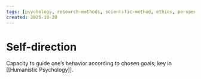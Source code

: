 ```yaml
---
tags: [psychology, research-methods, scientific-method, ethics, perspectives]
created: 2025-10-20
---
```

# Self-direction

Capacity to guide one’s behavior according to chosen goals; key in [[Humanistic Psychology]].
